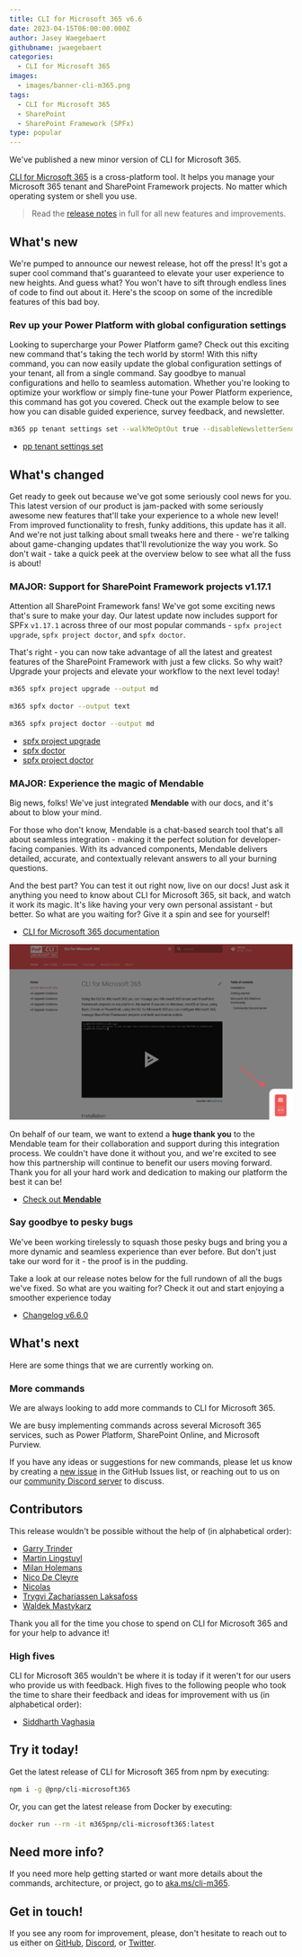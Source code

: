 ```yaml
---
title: CLI for Microsoft 365 v6.6
date: 2023-04-15T06:00:00.000Z
author: Jasey Waegebaert
githubname: jwaegebaert
categories:
  - CLI for Microsoft 365
images:
  - images/banner-cli-m365.png
tags:
  - CLI for Microsoft 365
  - SharePoint
  - SharePoint Framework (SPFx)
type: popular
---
```


We've published a new minor version of CLI for Microsoft 365. 

[CLI for Microsoft 365](https://aka.ms/cli-m365) is a cross-platform tool. It helps you manage your Microsoft 365 tenant and SharePoint Framework projects. No matter which operating system or shell you use.

> Read the [release notes](https://aka.ms/cli-m365/notes) in full for all new features and improvements.
 
## What's new

We're pumped to announce our newest release, hot off the press! It's got a super cool command that's guaranteed to elevate your user experience to new heights. And guess what? You won't have to sift through endless lines of code to find out about it. Here's the scoop on some of the incredible features of this bad boy.

### Rev up your Power Platform with global configuration settings

Looking to supercharge your Power Platform game? Check out this exciting new command that's taking the tech world by storm! With this nifty command, you can now easily update the global configuration settings of your tenant, all from a single command. Say goodbye to manual configurations and hello to seamless automation. Whether you're looking to optimize your workflow or simply fine-tune your Power Platform experience, this command has got you covered. Check out the example below to see how you can disable guided experience, survey feedback, and newsletter.

```sh
m365 pp tenant settings set --walkMeOptOut true --disableNewsletterSendout true --disableSurveyFeedback true
```

- [pp tenant settings set](https://pnp.github.io/cli-microsoft365/cmd/pp/tenant/tenant-settings-set/)

## What's changed

Get ready to geek out because we've got some seriously cool news for you. This latest version of our product is jam-packed with some seriously awesome new features that'll take your experience to a whole new level! From improved functionality to fresh, funky additions, this update has it all. And we're not just talking about small tweaks here and there - we're talking about game-changing updates that'll revolutionize the way you work. So don't wait - take a quick peek at the overview below to see what all the fuss is about!

### **MAJOR:** Support for SharePoint Framework projects **v1.17.1**

Attention all SharePoint Framework fans! We've got some exciting news that's sure to make your day. Our latest update now includes support for SPFx `v1.17.1` across three of our most popular commands - `spfx project upgrade`, `spfx project doctor`, and `spfx doctor`. 

That's right - you can now take advantage of all the latest and greatest features of the SharePoint Framework with just a few clicks. So why wait? Upgrade your projects and elevate your workflow to the next level today!

```sh
m365 spfx project upgrade --output md
```

```sh
m365 spfx doctor --output text
```

```sh
m365 spfx project doctor --output md
```

- [spfx project upgrade](https://pnp.github.io/cli-microsoft365/cmd/spfx/project/project-upgrade/)
- [spfx doctor](https://pnp.github.io/cli-microsoft365/cmd/spfx/spfx-doctor/)
- [spfx project doctor](https://pnp.github.io/cli-microsoft365/cmd/spfx/project/project-doctor/)

### **MAJOR:** Experience the magic of **Mendable**

Big news, folks! We've just integrated **Mendable** with our docs, and it's about to blow your mind. 

For those who don't know, Mendable is a chat-based search tool that's all about seamless integration - making it the perfect solution for developer-facing companies. With its advanced components, Mendable delivers detailed, accurate, and contextually relevant answers to all your burning questions. 

And the best part? You can test it out right now, live on our docs! Just ask it anything you need to know about CLI for Microsoft 365, sit back, and watch it work its magic. It's like having your very own personal assistant - but better. So what are you waiting for? Give it a spin and see for yourself!

- [CLI for Microsoft 365 documentation](https://pnp.github.io/cli-microsoft365/)

![Mendable button on the CLI for Microsoft 365 docs](./images/mendable-preview.png)

On behalf of our team, we want to extend a **huge thank you** to the Mendable team for their collaboration and support during this integration process. We couldn't have done it without you, and we're excited to see how this partnership will continue to benefit our users moving forward. Thank you for all your hard work and dedication to making our platform the best it can be!

- [Check out **Mendable**](https://www.mendable.ai/)

### Say goodbye to pesky bugs

We've been working tirelessly to squash those pesky bugs and bring you a more dynamic and seamless experience than ever before. But don't just take our word for it - the proof is in the pudding. 

Take a look at our release notes below for the full rundown of all the bugs we've fixed. So what are you waiting for? Check it out and start enjoying a smoother experience today

- [Changelog v6.6.0](https://pnp.github.io/cli-microsoft365/about/release-notes/#v660)

## What's next

Here are some things that we are currently working on.

### More commands

We are always looking to add more commands to CLI for Microsoft 365. 

We are busy implementing commands across several Microsoft 365 services, such as Power Platform, SharePoint Online, and Microsoft Purview.

If you have any ideas or suggestions for new commands, please let us know by creating a [new issue](https://github.com/pnp/cli-microsoft365/issues/new?assignees=&labels=&template=new-command.yml&title=New+command%3A+%3Cshort+description%3E) in the GitHub Issues list, or reaching out to us on our [community Discord server](https://aka.ms/cli-m365/discord) to discuss.

## Contributors

This release wouldn't be possible without the help of (in alphabetical order):

- [Garry Trinder](https://github.com/garrytrinder)
- [Martin Lingstuyl](https://github.com/martinlingstuyl)
- [Milan Holemans](https://github.com/milanholemans)
- [Nico De Cleyre](https://github.com/nicodecleyre)
- [Nicolas](https://github.com/nickscamara)
- [Trygvi Zachariassen Laksafoss](https://github.com/rygviZL)
- [Waldek Mastykarz](https://github.com/waldekmastykarz)

Thank you all for the time you chose to spend on CLI for Microsoft 365 and for your help to advance it!

### High fives

CLI for Microsoft 365 wouldn't be where it is today if it weren't for our users who provide us with feedback. High fives to the following people who took the time to share their feedback and ideas for improvement with us (in alphabetical order):

- [Siddharth Vaghasia](https://github.com/siddharth-vaghasia)

## Try it today!

Get the latest release of CLI for Microsoft 365 from npm by executing:

```bash
npm i -g @pnp/cli-microsoft365
```

Or, you can get the latest release from Docker by executing:

```bash
docker run --rm -it m365pnp/cli-microsoft365:latest
```

## Need more info?

If you need more help getting started or want more details about the commands, architecture, or project, go to [aka.ms/cli-m365](https://aka.ms/cli-m365).

## Get in touch!

If you see any room for improvement, please, don't hesitate to reach out to us either on [GitHub](https://github.com/pnp/cli-microsoft365/issues), [Discord](https://aka.ms/cli-m365/discord), or [Twitter](https://twitter.com/climicrosoft365).
